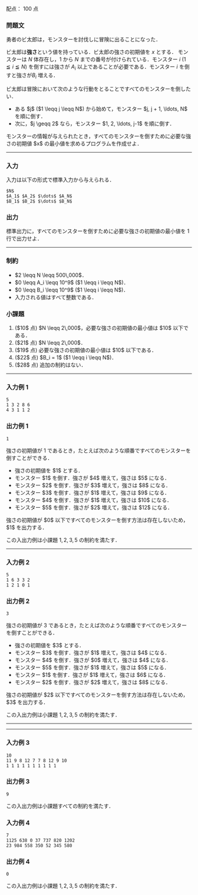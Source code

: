 配点： $100$ 点

### 問題文

勇者のビ太郎は，モンスターを討伐しに冒険に出ることになった．

ビ太郎は<b>強さ</b>という値を持っている．ビ太郎の強さの初期値を $x$ とする．
モンスターは $N$ 体存在し，$1$ から $N$ までの番号が付けられている．モンスター $i$ ($1 \leqq i \leqq N$) を倒すには強さが $A_i$ 以上であることが必要である．モンスター $i$ を倒すと強さが$B_i$ 増える．

ビ太郎は冒険において次のような行動をとることですべてのモンスターを倒したい．
<ul> 
<li> ある $j$ ($1 \leqq j \leqq N$) から始めて，モンスター $j, j + 1, \ldots, N$ を順に倒す．
<li> 次に，$j \geqq 2$ なら，モンスター $1, 2, \ldots, j-1$ を順に倒す．
</ul>
モンスターの情報が与えられたとき，すべてのモンスターを倒すために必要な強さの初期値 $x$ の最小値を求めるプログラムを作成せよ．

---

### 入力

入力は以下の形式で標準入力から与えられる．

~~~
$N$
$A_1$ $A_2$ $\dots$ $A_N$
$B_1$ $B_2$ $\dots$ $B_N$
~~~

### 出力

標準出力に，すべてのモンスターを倒すために必要な強さの初期値の最小値を $1$ 行で出力せよ．

---

### 制約

<ul>
<li> $2 \leqq N \leqq 500\,000$．
<li> $0 \leqq A_i \leqq 10^9$ ($1 \leqq i \leqq N$)．
<li> $0 \leqq B_i \leqq 10^9$ ($1 \leqq i \leqq N$)．
<li> 入力される値はすべて整数である．
</ul>

### 小課題

<ol>
<li> ($10$ 点) $N \leqq 2\,000$，必要な強さの初期値の最小値は $10$ 以下である．
<li> ($21$ 点) $N \leqq 2\,000$．
<li> ($19$ 点) 必要な強さの初期値の最小値は $10$ 以下である．
<li> ($22$ 点) $B_i = 1$ ($1 \leqq i \leqq N$)．
<li> ($28$ 点) 追加の制約はない．
</ol>

---

### 入力例 1

~~~
5
1 3 2 8 6
4 3 1 1 2
~~~

### 出力例 1

~~~
1
~~~

強さの初期値が $1$ であるとき，たとえば次のような順番ですべてのモンスターを倒すことができる．
<ul>
<li> 強さの初期値を $1$ とする．
<li> モンスター $1$ を倒す．強さが $4$ 増えて，強さは $5$ になる．
<li> モンスター $2$ を倒す．強さが $3$ 増えて，強さは $8$ になる．
<li> モンスター $3$ を倒す．強さが $1$ 増えて，強さは $9$ になる．
<li> モンスター $4$ を倒す．強さが $1$ 増えて，強さは $10$ になる．
<li> モンスター $5$ を倒す．強さが $2$ 増えて，強さは $12$ になる．
</ul>
強さの初期値が $0$ 以下ですべてのモンスターを倒す方法は存在しないため，$1$ を出力する．

この入出力例は小課題 $1,2,3,5$ の制約を満たす．

---

### 入力例 2

~~~
5
1 6 3 3 2
1 2 1 0 1
~~~

### 出力例 2

~~~
3
~~~

強さの初期値が $3$ であるとき，たとえば次のような順番ですべてのモンスターを倒すことができる．
<ul>
<li> 強さの初期値を $3$ とする．
<li> モンスター $3$ を倒す．強さが $1$ 増えて，強さは $4$ になる．
<li> モンスター $4$ を倒す．強さが $0$ 増えて，強さは $4$ になる．
<li> モンスター $5$ を倒す．強さが $1$ 増えて，強さは $5$ になる．
<li> モンスター $1$ を倒す．強さが $1$ 増えて，強さは $6$ になる．
<li> モンスター $2$ を倒す．強さが $2$ 増えて，強さは $8$ になる．
</ul>
強さの初期値が $2$ 以下ですべてのモンスターを倒す方法は存在しないため，$3$ を出力する．

この入出力例は小課題 $1,2,3,5$ の制約を満たす．

---

---

### 入力例 3

~~~
10
11 9 8 12 7 7 8 12 9 10
1 1 1 1 1 1 1 1 1 1
~~~

### 出力例 3

~~~
9
~~~

この入出力例は小課題すべての制約を満たす．

### 入力例 4

~~~
7
1125 638 0 37 737 820 1202
23 984 558 350 52 345 580
~~~

### 出力例 4

~~~
0
~~~

この入出力例は小課題 $1,2,3,5$ の制約を満たす．
